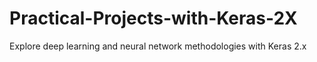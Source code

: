 # Practical-Projects-with-Keras-2X
Explore deep learning and neural network methodologies with Keras 2.x
